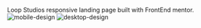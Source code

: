 Loop Studios responsive landing page built with FrontEnd mentor.![mobile-design](https://user-images.githubusercontent.com/63518641/134582433-5123c338-13c2-4337-8b3a-2651c59df52b.jpg)
![desktop-design](https://user-images.githubusercontent.com/63518641/134582459-5fccc8a3-c49a-4e07-a7b4-27499c0f8130.jpg)

